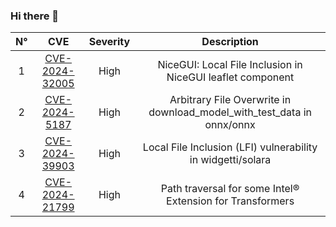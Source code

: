 ### Hi there 👋

<!--
**sunriseXu/sunriseXu** is a ✨ _special_ ✨ repository because its `README.md` (this file) appears on your GitHub profile.

Here are some ideas to get you started:

- 🔭 I’m currently working on ...
- 🌱 I’m currently learning ...
- 👯 I’m looking to collaborate on ...
- 🤔 I’m looking for help with ...
- 💬 Ask me about ...
- 📫 How to reach me: ...
- 😄 Pronouns: ...
- ⚡ Fun fact: ...
-->
|N°| CVE 	| Severity 	| Description 	|
|:--:	|:---:	|:--------:	|:-----------:	|
|1 |   [CVE-2024-32005](https://github.com/zauberzeug/nicegui/security/advisories/GHSA-mwc7-64wg-pgvj)  	|      High     	|        NiceGUI: Local File Inclusion in NiceGUI leaflet component       	|
|2 |   [CVE-2024-5187](https://huntr.com/bounties/50235ebd-3410-4ada-b064-1a648e11237e)  	|      High     	|        Arbitrary File Overwrite in download_model_with_test_data in onnx/onnx       	|
|3 |   [CVE-2024-39903](https://github.com/widgetti/solara/security/advisories/GHSA-9794-pc4r-438w)  	|      High     	|        Local File Inclusion (LFI) vulnerability in widgetti/solara       	|
|4 |   [CVE-2024-21799](https://www.intel.com/content/www/us/en/security-center/advisory/intel-sa-01190.html)  	|      High     	|        Path traversal for some Intel® Extension for Transformers       	|
